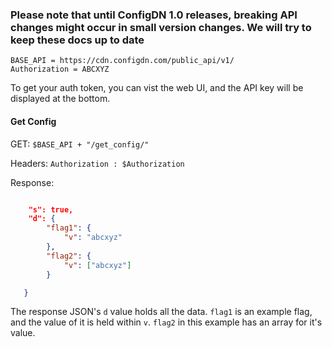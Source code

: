 ### Please note that until ConfigDN 1.0 releases, breaking API changes might occur in small version changes. We will try to keep these docs up to date 

```
BASE_API = https://cdn.configdn.com/public_api/v1/
Authorization = ABCXYZ
```

To get your auth token, you can vist the web UI, and the API key will be displayed at the bottom.



#### Get Config

GET: `$BASE_API + "/get_config/" `

Headers: `Authorization : $Authorization `


Response:

```json

    "s": true,
    "d": {
        "flag1": {
            "v": "abcxyz"
        },
        "flag2": {
            "v": ["abcxyz"]
        }

   }
```

The response JSON's `d` value holds all the data. `flag1` is an example flag, and the value of it is held within `v`. `flag2` in this example has an array for it's value.